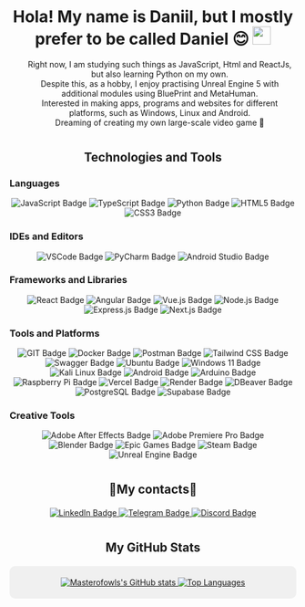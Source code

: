 <h1 align="center">Hola! My name is Daniil, but I mostly prefer to be called Daniel 😊 <a href="https://daniilshat.ru/" target="_blank"></a> 
<img src="https://github.com/blackcater/blackcater/raw/main/images/Hi.gif" height="32"/></h1>

<div align="center">
  <ul style="list-style-type:none;">
    <li>Right now, I am studying such things as JavaScript, Html and ReactJs, but also learning Python on my own.</li>
    <li>Despite this, as a hobby, I enjoy practising Unreal Engine 5 with additional modules using BluePrint and MetaHuman.</li>
    <li>Interested in making apps, programs and websites for different platforms, such as Windows, Linux and Android.</li>
    <li>Dreaming of creating my own large-scale video game 🐲</li>
  </ul>
</div>

<h2 align="center" style="border: none; margin-top: 40px; margin-bottom: 20px;">Technologies and Tools</h2>

### Languages
<div align="center">
    <img src="https://img.shields.io/badge/JavaScript-323330?style=for-the-badge&logo=javascript&logoColor=F7DF1E" alt="JavaScript Badge">
    <img src="https://img.shields.io/badge/TypeScript-007ACC?style=for-the-badge&logo=typescript&logoColor=white" alt="TypeScript Badge">
    <img src="https://img.shields.io/badge/Python-FFD43B?style=for-the-badge&logo=python&logoColor=blue" alt="Python Badge">
    <img src="https://img.shields.io/badge/HTML5-E34F26?style=for-the-badge&logo=html5&logoColor=white" alt="HTML5 Badge">
    <img src="https://img.shields.io/badge/CSS3-1572B6?style=for-the-badge&logo=css3&logoColor=white" alt="CSS3 Badge">
</div>

### IDEs and Editors
<div align="center">
    <img src="https://img.shields.io/badge/VSCode-0078D4?style=for-the-badge&logo=visual%20studio%20code&logoColor=white" alt="VSCode Badge">
    <img src="https://img.shields.io/badge/PyCharm-000000.svg?&style=for-the-badge&logo=PyCharm&logoColor=white" alt="PyCharm Badge">
    <img src="https://img.shields.io/badge/Android_Studio-3DDC84?style=for-the-badge&logo=android-studio&logoColor=white" alt="Android Studio Badge">
</div>

### Frameworks and Libraries
<div align="center">
    <img src="https://img.shields.io/badge/React-20232A?style=for-the-badge&logo=react&logoColor=61DAFB" alt="React Badge">
    <img src="https://img.shields.io/badge/Angular-DD0031?style=for-the-badge&logo=angular&logoColor=white" alt="Angular Badge">
    <img src="https://img.shields.io/badge/Vue%20js-35495E?style=for-the-badge&logo=vuedotjs&logoColor=4FC08D" alt="Vue.js Badge">
    <img src="https://img.shields.io/badge/Node%20js-339933?style=for-the-badge&logo=nodedotjs&logoColor=white" alt="Node.js Badge">
    <img src="https://img.shields.io/badge/Express%20js-000000?style=for-the-badge&logo=express&logoColor=white" alt="Express.js Badge">
    <img src="https://img.shields.io/badge/Next%20js-000000?style=for-the-badge&logo=nextdotjs&logoColor=white" alt="Next.js Badge">
</div>

### Tools and Platforms
<div align="center">
    <img src="https://img.shields.io/badge/GIT-E44C30?style=for-the-badge&logo=git&logoColor=white" alt="GIT Badge">
    <img src="https://img.shields.io/badge/Docker-2CA5E0?style=for-the-badge&logo=docker&logoColor=white" alt="Docker Badge">
    <img src="https://img.shields.io/badge/Postman-FF6C37?style=for-the-badge&logo=Postman&logoColor=white" alt="Postman Badge">
    <img src="https://img.shields.io/badge/Tailwind_CSS-38B2AC?style=for-the-badge&logo=tailwind-css&logoColor=white" alt="Tailwind CSS Badge">
    <img src="https://img.shields.io/badge/Swagger-85EA2D?style=for-the-badge&logo=Swagger&logoColor=white" alt="Swagger Badge">
    <img src="https://img.shields.io/badge/Ubuntu-E95420?style=for-the-badge&logo=ubuntu&logoColor=white" alt="Ubuntu Badge">
    <img src="https://img.shields.io/badge/Windows_11-0078d4?style=for-the-badge&logo=windows-11&logoColor=white" alt="Windows 11 Badge">
    <img src="https://img.shields.io/badge/Kali_Linux-557C94?style=for-the-badge&logo=kali-linux&logoColor=white" alt="Kali Linux Badge">
    <img src="https://img.shields.io/badge/Android-3DDC84?style=for-the-badge&logo=android&logoColor=white" alt="Android Badge">
    <img src="https://img.shields.io/badge/Arduino-00979D?style=for-the-badge&logo=Arduino&logoColor=white" alt="Arduino Badge">
    <img src="https://img.shields.io/badge/Raspberry%20Pi-A22846?style=for-the-badge&logo=Raspberry%20Pi&logoColor=white" alt="Raspberry Pi Badge">
    <img src="https://img.shields.io/badge/Vercel-000000?style=for-the-badge&logo=vercel&logoColor=white" alt="Vercel Badge">
    <img src="https://img.shields.io/badge/Render-46E3B7?style=for-the-badge&logo=render&logoColor=white" alt="Render Badge">
    <img src="https://img.shields.io/badge/dbeaver-382923?style=for-the-badge&logo=dbeaver&logoColor=white" alt="DBeaver Badge">
    <img src="https://img.shields.io/badge/PostgreSQL-316192?style=for-the-badge&logo=postgresql&logoColor=white" alt="PostgreSQL Badge">
    <img src="https://img.shields.io/badge/Supabase-181818?style=for-the-badge&logo=supabase&logoColor=white" alt="Supabase Badge">
</div>

### Creative Tools
<div align="center">
    <img src="https://img.shields.io/badge/Adobe%20after%20effects-CF96FD?style=for-the-badge&logo=Adobe%20after%20effects&logoColor=393665" alt="Adobe After Effects Badge">
    <img src="https://img.shields.io/badge/Adobe%20Premiere%20Pro-9999FF?style=for-the-badge&logo=Adobe%20Premiere%20Pro&logoColor=white" alt="Adobe Premiere Pro Badge">
    <img src="https://img.shields.io/badge/blender-%23F5792A.svg?style=for-the-badge&logo=blender&logoColor=white" alt="Blender Badge">
    <img src="https://img.shields.io/badge/Epic%20Games-313131?style=for-the-badge&logo=Epic%20Games&logoColor=white" alt="Epic Games Badge">
    <img src="https://img.shields.io/badge/Steam-000000?style=for-the-badge&logo=steam&logoColor=white" alt="Steam Badge">
    <img src="https://img.shields.io/badge/Unreal%20Engine-313131?style=for-the-badge&logo=unreal-engine&logoColor=white" alt="Unreal Engine Badge">
</div>

<h2 align="center" style="border: none; margin-top: 40px; margin-bottom: 20px;">🐊My contacts🐊</h2>

<div id="socials" align="center">
  <a href="https://www.linkedin.com/in/daniel-shtarkman-938562271/">
    <img src="https://img.shields.io/badge/LinkedIn-red?style=for-the-badge&logo=linkedin&logoColor=white" alt="LinkedIn Badge"/>
  </a>
  <a href="https://t.me/masterofowls">
    <img src="https://shields.io/badge/Telegram-blue?style=for-the-badge&logo=telegram&logoColor=white" alt="Telegram Badge"/>
  </a>
 <a href="https://discord.com/channels/maestroofowls">
    <img src="https://img.shields.io/badge/Discord-purple?style=for-the-badge&logo=discord&logoColor=white" alt="Discord Badge"/>
  </a>
</div>



<h2 align="center" style="border: none; margin-top: 40px; margin-bottom: 20px;">My GitHub Stats</h2>

<div align="center" style="background-color: #f0f0f0; padding: 20px; border-radius: 10px;">
<a href="http://www.github.com/Masterofowls">
  <img src="https://github-readme-stats.vercel.app/api?username=Masterofowls&show_icons=true&hide=&count_private=true&title_color=0891b2&text_color=ffffff&icon_color=0891b2&bg_color=1c1917&hide_border=true&locale=en" alt="Masterofowls's GitHub stats" />
</a>

<a href="https://github.com/Masterofowls">
  <img src="https://github-readme-stats.vercel.app/api/top-langs/?username=Masterofowls&langs_count=10&title_color=0891b2&text_color=ffffff&icon_color=0891b2&bg_color=1c1917&hide_border=true&locale=en&layout=compact" alt="Top Languages" />
</a>
</div>
